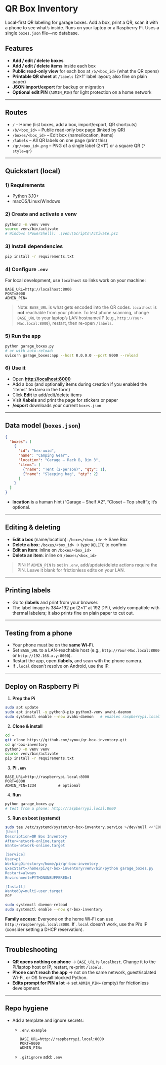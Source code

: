 # QR Box Inventory

Local-first QR labeling for garage boxes. Add a box, print a QR, scan it with a phone to see what’s inside. Runs on your laptop or a Raspberry Pi. Uses a single `boxes.json` file—no database.

## Features

* **Add / edit / delete boxes**
* **Add / edit / delete items** inside each box
* **Public read-only view** for each box at `/b/<box_id>` (what the QR opens)
* **Printable QR sheet** at `/labels` (2×1″ label layout; also fine on plain paper)
* **JSON import/export** for backup or migration
* **Optional edit PIN** (`ADMIN_PIN`) for light protection on a home network

---

## Routes

* `/` – Home (list boxes, add a box, import/export, QR shortcuts)
* `/b/<box_id>` – Public read-only box page (linked by QR)
* `/boxes/<box_id>` – Edit box (name/location, items)
* `/labels` – All QR labels on one page (print this)
* `/qr/<box_id>.png` – PNG of a single label (2×1″) or a square QR (`?style=qr`)

---

## Quickstart (local)

### 1) Requirements

* Python 3.10+
* macOS/Linux/Windows

### 2) Create and activate a venv

```bash
python3 -m venv venv
source venv/bin/activate
# Windows (PowerShell): .\venv\Scripts\Activate.ps1
```

### 3) Install dependencies

```bash
pip install -r requirements.txt
```

### 4) Configure `.env`

For local development, use `localhost` so links work on your machine:

```
BASE_URL=http://localhost:8000
PORT=8000
ADMIN_PIN=
```

> Note: `BASE_URL` is what gets encoded into the QR codes.
> `localhost` is **not** reachable from your phone. To test phone scanning, change `BASE_URL` to your laptop’s LAN hostname/IP (e.g., `http://Your-Mac.local:8000`), restart, then re-open `/labels`.

### 5) Run the app

```bash
python garage_boxes.py
# or with auto-reload:
uvicorn garage_boxes:app --host 0.0.0.0 --port 8000 --reload
```

### 6) Use it

* Open **[http://localhost:8000](http://localhost:8000)**
* Add a box (and optionally items during creation if you enabled the “items” textarea in the form)
* Click **Edit** to add/edit/delete items
* Visit **/labels** and print the page for stickers or paper
* **/export** downloads your current `boxes.json`

---

## Data model (`boxes.json`)

```json
{
  "boxes": [
    {
      "id": "hex-uuid",
      "name": "Camping Gear",
      "location": "Garage – Rack B, Bin 3",
      "items": [
        {"name": "Tent (2-person)", "qty": 1},
        {"name": "Sleeping bag", "qty": 2}
      ]
    }
  ]
}
```

* **location** is a human hint (“Garage – Shelf A2”, “Closet – Top shelf”); it’s optional.

---

## Editing & deleting

* **Edit a box** (name/location): `/boxes/<box_id>` → Save Box
* **Delete a box**: `/boxes/<box_id>` → type `DELETE` to confirm
* **Edit an item**: inline on `/boxes/<box_id>`
* **Delete an item**: inline on `/boxes/<box_id>`

> PIN: If `ADMIN_PIN` is set in `.env`, add/update/delete actions require the PIN. Leave it blank for frictionless edits on your LAN.

---

## Printing labels

* Go to **/labels** and print from your browser.
* The label image is 384×192 px (2×1″ at 192 DPI), widely compatible with thermal labelers; it also prints fine on plain paper to cut out.

---

## Testing from a phone

* Your phone must be on the **same Wi-Fi**.
* Set `BASE_URL` to a LAN-reachable host (e.g., `http://Your-Mac.local:8000` or `http://192.168.x.y:8000`).
* Restart the app, open **/labels**, and scan with the phone camera.
* If `.local` doesn’t resolve on Android, use the IP.

---

## Deploy on Raspberry Pi

1. **Prep the Pi**

```bash
sudo apt update
sudo apt install -y python3-pip python3-venv avahi-daemon
sudo systemctl enable --now avahi-daemon   # enables raspberrypi.local
```

2. **Clone & install**

```bash
cd ~
git clone https://github.com/<you>/qr-box-inventory.git
cd qr-box-inventory
python3 -m venv venv
source venv/bin/activate
pip install -r requirements.txt
```

3. **Pi `.env`**

```
BASE_URL=http://raspberrypi.local:8000
PORT=8000
ADMIN_PIN=1234          # optional
```

4. **Run**

```bash
python garage_boxes.py
# test from a phone: http://raspberrypi.local:8000
```

5. **Run on boot (systemd)**

```bash
sudo tee /etc/systemd/system/qr-box-inventory.service >/dev/null <<'EOF'
[Unit]
Description=QR Box Inventory
After=network-online.target
Wants=network-online.target

[Service]
User=pi
WorkingDirectory=/home/pi/qr-box-inventory
ExecStart=/home/pi/qr-box-inventory/venv/bin/python garage_boxes.py
Restart=always
Environment=PYTHONUNBUFFERED=1

[Install]
WantedBy=multi-user.target
EOF

sudo systemctl daemon-reload
sudo systemctl enable --now qr-box-inventory
```

**Family access:** Everyone on the home Wi-Fi can use `http://raspberrypi.local:8000`. If `.local` doesn’t work, use the Pi’s IP (consider setting a DHCP reservation).

---

## Troubleshooting

* **QR opens nothing on phone** → `BASE_URL` is `localhost`. Change it to the Pi/laptop host or IP, restart, re-print `/labels`.
* **Phone can’t reach the app** → not on the same network, guest/isolated Wi-Fi, or OS firewall blocked Python.
* **Edits prompt for PIN a lot** → set `ADMIN_PIN=` (empty) for frictionless development.

---

## Repo hygiene

* Add a template and ignore secrets:

  * `.env.example`

    ```
    BASE_URL=http://raspberrypi.local:8000
    PORT=8000
    ADMIN_PIN=
    ```
  * `.gitignore` add: `.env`

